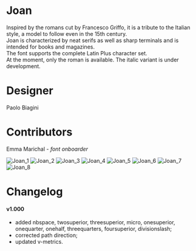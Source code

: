 # Joan
Inspired by the romans cut by Francesco Griffo, it is a tribute to the Italian style, a model to follow even in the 15th century.  
Joan is characterized by neat serifs as well as sharp terminals and is intended for books and magazines.  
The font supports the complete Latin Plus character set.  
At the moment, only the roman is available. The italic variant is under development.

# Designer
Paolo Biagini

# Contributors
Emma Marichal - *font onboarder*

![Joan_1](https://github.com/PaoloBiagini/Joan/assets/69169805/f1e9cea6-01f3-4d5f-848d-4b2546d9bad3)
![Joan_2](https://github.com/PaoloBiagini/Joan/assets/69169805/9be517e4-9a0b-466a-8d17-68ca9c598baa)
![Joan_3](https://github.com/PaoloBiagini/Joan/assets/69169805/a19d312f-9e3d-4985-9c57-e0927e1fc0e2)
![Joan_4](https://github.com/PaoloBiagini/Joan/assets/69169805/892d1e8f-a298-4ec0-9732-af31011314a5)
![Joan_5](https://github.com/PaoloBiagini/Joan/assets/69169805/fc949342-ea4c-405d-9c0e-04c5579e950a)
![Joan_6](https://github.com/PaoloBiagini/Joan/assets/69169805/3cc219d0-8e8d-4549-8dad-8b86aca525a5)
![Joan_7](https://github.com/PaoloBiagini/Joan/assets/69169805/0e4415e8-6206-4e8a-8a34-e74deaf4e72a)
![Joan_8](https://github.com/PaoloBiagini/Joan/assets/69169805/af1af4dd-815b-4391-8cd7-3572df031521)

# Changelog
#### v1.000
* added nbspace, twosuperior, threesuperior, micro, onesuperior, onequarter, onehalf, threequarters, foursuperior, divisionslash;
* corrected path direction;
* updated v-metrics.
